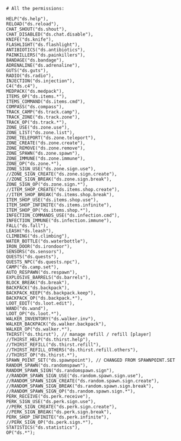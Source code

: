     # All the permissions:
    
    HELP("ds.help"),
    RELOAD("ds.reload"),
    CHAT_SHOUT("ds.shout"),
    CHAT_DISABLED("ds.chat.disable"),
    KNIFE("ds.knife"),
    FLASHLIGHT("ds.flashlight"),
    ANTIBIOTICS("ds.antibiotics"),
    PAINKILLERS("ds.painkillers"),
    BANDAGE("ds.bandage"),
    ADRENALINE("ds.adrenaline"),
    GUTS("ds.guts"),
    RADIO("ds.radio"),
    INJECTION("ds.injection"),
    C4("ds.c4"),
    MEDPACK("ds.medpack"),
    ITEMS_OP("ds.items.*"),
    ITEMS_COMMAND("ds.items.cmd"),
    COMPASS("ds.compass"),
    TRACK_CAMP("ds.track.camp"),
    TRACK_ZONE("ds.track.zone"),
    TRACK_OP("ds.track.*"),
    ZONE_USE("ds.zone.use"),
    ZONE_LIST("ds.zone.list"),
    ZONE_TELEPORT("ds.zone.teleport"),
    ZONE_CREATE("ds.zone.create"),
    ZONE_REMOVE("ds.zone.remove"),
    ZONE_SPAWN("ds.zone.spawn"),
    ZONE_IMMUNE("ds.zone.immune"),
    ZONE_OP("ds.zone.*"),
    ZONE_SIGN_USE("ds.zone.sign.use"),
    //ZONE_SIGN_CREATE("ds.zone.sign.create"),
    //ZONE_SIGN_BREAK("ds.zone.sign.break"),
    ZONE_SIGN_OP("ds.zone.sign.*"),
    //ITEM_SHOP_CREATE("ds.items.shop.create"),
    //ITEM_SHOP_BREAK("ds.items.shop.break"),
    ITEM_SHOP_USE("ds.items.shop.use"),
    ITEM_SHOP_INFINITE("ds.items.infinite"),
    ITEM_SHOP_OP("ds.items.shop.*"),
    INFECTION_COMMANDS_USE("ds.infection.cmd"),
    INFECTION_IMMUNE("ds.infection.immune"),
    FALL("ds.fall"),
    LEASH("ds.leash"),
    CLIMBING("ds.climbing"),
    WATER_BOTTLE("ds.waterbottle"),
    IRON_DOOR("ds.irondoor"),
    SENSORS("ds.sensors"),
    QUESTS("ds.quests"),
    QUESTS_NPC("ds.quests.npc"),
    CAMP("ds.camp.set"),
    AUTO_RESPAWN("ds.respawn"),
    EXPLOSIVE_BARRELS("ds.barrels"),
    BLOCK_BREAK("ds.break"),
    BACKPACK("ds.backpack"),
    BACKPACK_KEEP("ds.backpack.keep"),
    BACKPACK_OP("ds.backpack.*"),
    LOOT_EDIT("ds.loot.edit"),
    WAND("ds.wand"),
    LOOT_OP("ds.loot.*"),
    WALKER_INVENTORY("ds.walker.inv"),
    WALKER_BACKPACK("ds.walker.backpack"),
    WALKER_OP("ds.walker.*"),
    THIRST("ds.thirst"), // manage refill / refill [player]
    //THIRST_HELP("ds.thirst.help"),
    //THIRST_REFILL("ds.thirst.refill"),
    //THIRST_REFILL_OTHERS("ds.thirst.refill.others"),
    //THIRST_OP("ds.thirst.*"),
    SPAWN_POINT_SET("ds.spawnpoint"), // CHANGED FROM SPAWNPOINT.SET
    RANDOM_SPAWN("ds.randomspawn"),
    RANDOM_SPAWN_SIGN("ds.randomspawn.sign"),
    //RANDOM_SPAWN_SIGN_USE("ds.random.spawn.sign.use"),
    //RANDOM_SPAWN_SIGN_CREATE("ds.random.spawn.sign.create"),
    //RANDOM_SPAWN_SIGN_BREAK("ds.random.spawn.sign.break"),
    //RANDOM_SPAWN_SIGN_OP("ds.random.spawn.sign.*"),
    PERK_RECEIVE("ds.perk.receive"),
    PERK_SIGN_USE("ds.perk.sign.use"),
    //PERK_SIGN_CREATE("ds.perk.sign.create"),
    //PERK_SIGN_BREAK("ds.perk.sign.break"),
    PERK_SHOP_INFINITE("ds.perk.infinite"),
    //PERK_SIGN_OP("ds.perk.sign.*"),
    STATISTICS("ds.statistics"),
    OP("ds.*");
